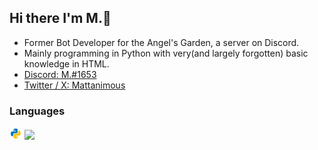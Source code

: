 ## Hi there I'm M.👋
- Former Bot Developer for the Angel's Garden, a server on Discord. 
- Mainly programming in Python with very(and largely forgotten) basic knowledge in HTML. 
- [Discord: M.#1653](https://discord.com/users/756828461254836286)
- [Twitter / X: Mattanimous](https://twitter.com/MPyDisRo13)
### Languages
<code><img height="20" src="https://raw.githubusercontent.com/M-Python13/M-Python13/main/python.png"></code>
<code><img height="20" src="https://user-images.githubusercontent.com/85016445/235667342-02f0a02e-0c45-4fc7-a8a9-fddfb7e8931b.png"></code>
<!--
**M-Python13/M-Python13** is a ✨ _special_ ✨ repository because its `README.md` (this file) appears on your GitHub profile.
--!>




